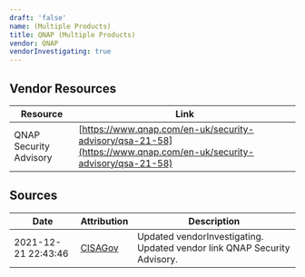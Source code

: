 ```yaml
---
draft: 'false'
name: (Multiple Products)
title: QNAP (Multiple Products)
vendor: QNAP
vendorInvestigating: true
---
```


## Vendor Resources
| Resource | Link |
| --- | --- |
| QNAP Security Advisory | [https://www.qnap.com/en-uk/security-advisory/qsa-21-58](https://www.qnap.com/en-uk/security-advisory/qsa-21-58) |



## Sources
| Date | Attribution | Description |
| --- | --- | --- |
| 2021-12-21 22:43:46 | [CISAGov](https://raw.githubusercontent.com/cisagov/log4j-affected-db/develop/README.md) | Updated vendorInvestigating. Updated vendor link QNAP Security Advisory.  |
